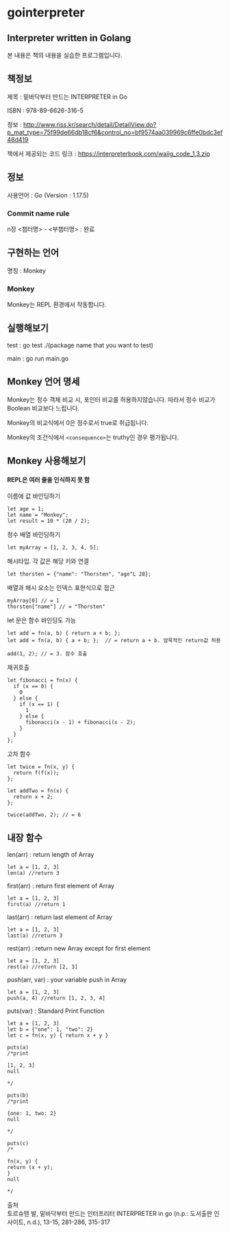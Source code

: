 # gointerpreter
## Interpreter written in Golang
본 내용은 책의 내용을 실습한 프로그램입니다.

## 책정보 
제목 : 밑바닥부터 만드는 INTERPRETER in Go

ISBN : 978-89-6626-316-5

정보 : http://www.riss.kr/search/detail/DetailView.do?p_mat_type=75f99de66db18cf6&control_no=bf9574aa039969c6ffe0bdc3ef48d419

책에서 제공되는 코드 링크 : https://interpreterbook.com/waiig_code_1.3.zip

## 정보
사용언어 : Go (Version : 1.17.5)

### Commit name rule
n장 <챕터명> - <부챕터명> : 완료

## 구현하는 언어
명칭 : Monkey

### Monkey
Monkey는 REPL 환경에서 작동합니다.

## 실행해보기
test : go test ./(package name that you want to test)

main : go run main.go

## Monkey 언어 명세
Monkey는 정수 객체 비교 시, 포인터 비교를 허용하지않습니다. 따라서 정수 비교가 Boolean 비교보다 느립니다.

Monkey의 비교식에서 0은 정수로서 true로 취급됩니다.

Monkey의 조건식에서 `<consequence>`는 truthy인 경우 평가됩니다.

## Monkey 사용해보기
#### REPL은 여러 줄을 인식하지 못 함
이름에 값 바인딩하기
```Monkey
let age = 1;
let name = "Monkey";
let result = 10 * (20 / 2);
```

정수 배열 바인딩하기
```Monkey
let myArray = [1, 2, 3, 4, 5];
```

해시타입. 각 값은 해당 키와 연결
```Monkey
let thorsten = {"name": "Thorsten", "age"L 28};
```

배열과 해시 요소는 인덱스 표현식으로 접근
```Monkey
myArray[0] // = 1
thorsten["name"] // = "Thorsten"
```

let 문은 함수 바인딩도 가능
```Monkey
let add = fn(a, b) { return a + b; };
let add = fn(a, b) { a + b; };  // = return a + b. 암묵적인 return값 허용

add(1, 2); // = 3. 함수 호출
```


재귀호출
```Monkey
let fibonacci = fn(x) {
  if (x == 0) {
    0
  } else {
    if (x == 1) {
      1
    } else {
      fibonacci(x - 1) + fibonacci(x - 2);
    }
  }
};
```

고차 함수
```Monkey
let twice = fn(x, y) {
  return f(f(x));
};

let addTwo = fn(x) {
  return x + 2;
};

twice(addTwo, 2); // = 6
```

## 내장 함수
len(arr) : return length of Array
```Monkey
let a = [1, 2, 3]
len(a) //return 3

```

first(arr) : return first element of Array
```Monkey
let a = [1, 2, 3]
first(a) //return 1

```

last(arr) : return last element of Array
```Monkey
let a = [1, 2, 3]
last(a) //return 3

```

rest(arr) : return new Array except for first element
```Monkey
let a = [1, 2, 3]
rest(a) //return [2, 3]

```

push(arr, var) : your variable push in Array
```Monkey
let a = [1, 2, 3]
push(a, 4) //return [1, 2, 3, 4]
```

puts(var) : Standard Print Function
```Monkey
let a = [1, 2, 3]
let b = {"one": 1, "two": 2}
let c = fn(x, y) { return x + y }

puts(a) 
/*print

[1, 2, 3]
null

*/

puts(b)
/*print

{one: 1, two: 2}
null

*/

puts(c)
/*

fn(x, y) {
return (x + y);
}
null

*/
```

출처</br>
토르슈텐 발, 밑바닥부터 만드는 인터프리터 INTERPRETER in go (n.p.: 도서출판 인사이트, n.d.), 13-15, 281-286, 315-317
